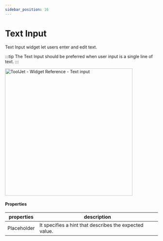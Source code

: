 ```yaml
---
sidebar_position: 16
---
```


# Text Input

Text Input widget let users enter and edit text.

:::tip
The Text Input should be preferred when user input is a single line of text.
:::

<img class="screenshot-full" src="/img/widgets/text-input/textinput.gif" alt="ToolJet - Widget Reference - Text input" height="420"/>

#### Properties

| properties      | description |
| ----------- | ----------- |
| Placeholder |  It specifies a hint that describes the expected value.|